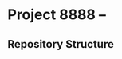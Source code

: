 # Project 8888 – <Structural Exposures and Returns: Forecasting Total Shareholder Return of Public Real Estate Companies by Operating Region and Articulating Value>

## Repository Structure
